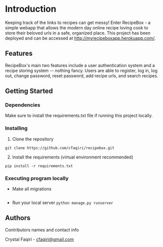 # Introduction

Keeping track of the links to recipes can get messy! Enter RecipeBox - a simple webapp that allows the modern day online recipe loving cook to store their beloved urls in a safe, organized place. This project has been deployed and can be accessed at http://myrecipeboxapp.herokuapp.com/.

## Features

RecipeBox's main two features include a user authentication system and a recipe storing system -- nothing fancy. Users are able to register, log in, log out, change password, reset password, add recipe urls, and search recipes. 

## Getting Started

### Dependencies

Make sure to install the requirements.txt file if running this project locally. 

### Installing

1. Clone the repository
```
git clone https://github.com/cfaqiri/recipebox.git
```
2. Install the requirements (virtual environment recommended)
```
pip install -r requirements.txt
```

### Executing program locally

- Make all migrations 
```python manage.py migrate
```
- Run your local server
```python manage.py runserver```

## Authors

Contributors names and contact info

Crystal Faqiri - cfaqiri@gmail.com

